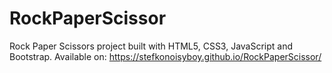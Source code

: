 # RockPaperScissor
Rock Paper Scissors project built with HTML5, CSS3, JavaScript and Bootstrap.
Available on: https://stefkonoisyboy.github.io/RockPaperScissor/
